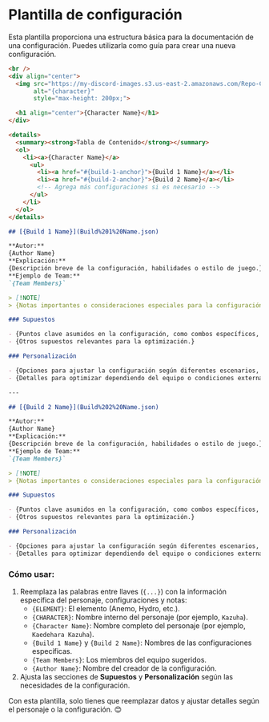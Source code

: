# Plantilla de configuración

Esta plantilla proporciona una estructura básica para la documentación de una configuración. Puedes utilizarla como guía para crear una nueva configuración.

```md
<br />
<div align="center">
  <img src="https://my-discord-images.s3.us-east-2.amazonaws.com/Repo-Configs-GO/{ELEMENT}/UI_Gacha_AvatarImg_{CHARACTER}.sm.png" 
       alt="{character}" 
       style="max-height: 200px;">

  <h1 align="center">{Character Name}</h1>
</div>

<details>
  <summary><strong>Tabla de Contenido</strong></summary>
  <ol>
    <li><a>{Character Name}</a>
      <ul>
        <li><a href="#{build-1-anchor}">{Build 1 Name}</a></li>
        <li><a href="#{build-2-anchor}">{Build 2 Name}</a></li>
        <!-- Agrega más configuraciones si es necesario -->
      </ul>
    </li>
  </ol>
</details>

## [{Build 1 Name}](Build%201%20Name.json)

**Autor:**  
{Author Name}  
**Explicación:**  
{Descripción breve de la configuración, habilidades o estilo de juego.}  
**Ejemplo de Team:**  
`{Team Members}`

> [!NOTE]
> {Notas importantes o consideraciones especiales para la configuración.}

### Supuestos

- {Puntos clave asumidos en la configuración, como combos específicos, condiciones de habilidad, etc.}
- {Otros supuestos relevantes para la optimización.}

### Personalización

- {Opciones para ajustar la configuración según diferentes escenarios, personajes adicionales, o estilos de juego.}
- {Detalles para optimizar dependiendo del equipo o condiciones externas.}

---

## [{Build 2 Name}](Build%202%20Name.json)

**Autor:**  
{Author Name}  
**Explicación:**  
{Descripción breve de la configuración, habilidades o estilo de juego.}  
**Ejemplo de Team:**  
`{Team Members}`

> [!NOTE]
> {Notas importantes o consideraciones especiales para la configuración.}

### Supuestos

- {Puntos clave asumidos en la configuración, como combos específicos, condiciones de habilidad, etc.}
- {Otros supuestos relevantes para la optimización.}

### Personalización

- {Opciones para ajustar la configuración según diferentes escenarios, personajes adicionales, o estilos de juego.}
- {Detalles para optimizar dependiendo del equipo o condiciones externas.}
```

### Cómo usar:

1. Reemplaza las palabras entre llaves (`{...}`) con la información específica del personaje, configuraciones y notas:
   - `{ELEMENT}`: El elemento (Anemo, Hydro, etc.).
   - `{CHARACTER}`: Nombre interno del personaje (por ejemplo, `Kazuha`).
   - `{Character Name}`: Nombre completo del personaje (por ejemplo, `Kaedehara Kazuha`).
   - `{Build 1 Name}` y `{Build 2 Name}`: Nombres de las configuraciones específicas.
   - `{Team Members}`: Los miembros del equipo sugeridos.
   - `{Author Name}`: Nombre del creador de la configuración.
2. Ajusta las secciones de **Supuestos** y **Personalización** según las necesidades de la configuración.

Con esta plantilla, solo tienes que reemplazar datos y ajustar detalles según el personaje o la configuración. 😊
